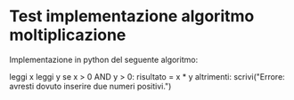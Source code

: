 # Test implementazione algoritmo moltiplicazione

Implementazione in python del seguente algoritmo:


leggi x
leggi y
se x > 0 AND y > 0:
    risultato = x * y
altrimenti:
    scrivi("Errore: avresti dovuto inserire due numeri positivi.")

